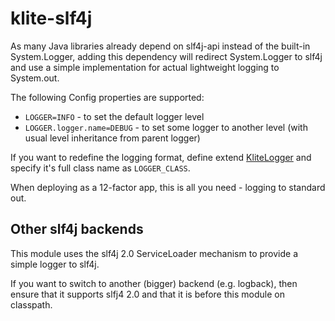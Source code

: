 # klite-slf4j

As many Java libraries already depend on slf4j-api instead of the built-in System.Logger,
adding this dependency will redirect System.Logger to slf4j and use a simple implementation for
actual lightweight logging to System.out.

The following Config properties are supported:
* `LOGGER=INFO` - to set the default logger level
* `LOGGER.logger.name=DEBUG` - to set some logger to another level (with usual level inheritance from parent logger)

If you want to redefine the logging format, define extend [KliteLogger](src/KliteLogger.kt) and specify it's full class name as `LOGGER_CLASS`.

When deploying as a 12-factor app, this is all you need - logging to standard out.

## Other slf4j backends

This module uses the slf4j 2.0 ServiceLoader mechanism to provide a simple logger to slf4j.

If you want to switch to another (bigger) backend (e.g. logback), then ensure that it supports slfj4 2.0 and that it is before this module on classpath.
